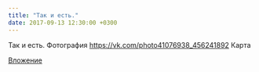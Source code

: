```yaml
---
title: "Так и есть."
date: 2017-09-13 12:30:00 +0300
---
```


Так и есть.
Фотография
https://vk.com/photo41076938_456241892
Карта

[Вложение](https://vk.com/photo41076938_456241892)
